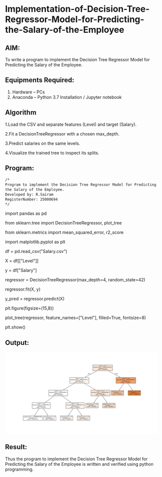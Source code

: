 # Implementation-of-Decision-Tree-Regressor-Model-for-Predicting-the-Salary-of-the-Employee

## AIM:
To write a program to implement the Decision Tree Regressor Model for Predicting the Salary of the Employee.

## Equipments Required:
1. Hardware – PCs
2. Anaconda – Python 3.7 Installation / Jupyter notebook

## Algorithm
1.Load the CSV and separate features (Level) and target (Salary).

2.Fit a DecisionTreeRegressor with a chosen max_depth.

3.Predict salaries on the same levels.

4.Visualize the trained tree to inspect its splits.

## Program:
```
/*
Program to implement the Decision Tree Regressor Model for Predicting the Salary of the Employee.
Developed by: R.Sairam
RegisterNumber: 25000694
*/
```
import pandas as pd

from sklearn.tree import DecisionTreeRegressor, plot_tree

from sklearn.metrics import mean_squared_error, r2_score

import matplotlib.pyplot as plt

df = pd.read_csv("Salary.csv")

X = df[["Level"]]

y = df["Salary"]

regressor = DecisionTreeRegressor(max_depth=4, random_state=42)

regressor.fit(X, y)

y_pred = regressor.predict(X)

plt.figure(figsize=(15,8))

plot_tree(regressor, feature_names=["Level"], filled=True, fontsize=8)

plt.show()


## Output:
<img src="ex9 output.png" alt="Output" width="500">

## Result:
Thus the program to implement the Decision Tree Regressor Model for Predicting the Salary of the Employee is written and verified using python programming.

